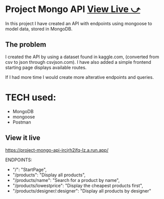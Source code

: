 # Project Mongo API [View Live &#10555;](https://project-mongo-api-ircjrh2jfq-lz.a.run.app/)

In this project I have created an API with endpoints using mongoose to model data, stored in MongoDB.

## The problem

I created the API by using a dataset found in kaggle.com, (converted from csv to json through csvjson.com).
I have also added a simple frontend starting page displays available routes.

If I had more time I would create more alterative endpoints and queries.

# TECH used:
- MongoDB
- mongoose
- Postman

## View it live

https://project-mongo-api-ircjrh2jfq-lz.a.run.app/

ENDPOINTS:
- "/": "StartPage",
- "/products": "Display all products",
- "/products/name": "Search for a product by name",
- "/products/lowestprice": "Display the cheapest products first",
- "/products/designer/:designer": "Display all products by designer"
    
